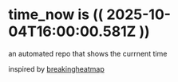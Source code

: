# time_now is (( 2025-10-04T16:00:00.581Z ))

an automated repo that shows the currnent time

inspired by [breakingheatmap](https://github.com/breakingheatmap/breakingheatmap)